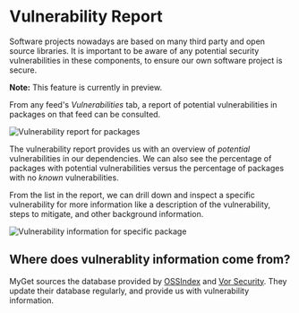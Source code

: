 # Vulnerability Report

Software projects nowadays are based on many third party and open source libraries. It is important to be aware of any potential security vulnerabilities in these components, to ensure our own software project is secure.

<p class="alert alert-info">
    <strong>Note:</strong> This feature is currently in preview.
</p>

From any feed's _Vulnerabilities_ tab, a report of potential vulnerabilities in packages on that feed can be consulted.

![Vulnerability report for packages](Images/vulnerability-report.png)

The vulnerability report provides us with an overview of _potential_ vulnerabilities in our dependencies. We can also see the percentage of packages with potential vulnerabilities versus the percentage of packages with no _known_ vulnerabilities.

From the list in the report, we can drill down and inspect a specific vulnerability for more information like a description of the vulnerability, steps to mitigate, and other background information.

![Vulnerability information for specific package](Images/vulnerability.png)

## Where does vulnerablity information come from?

MyGet sources the database provided by [OSSIndex](https://ossindex.net) and [Vor Security](https://vorsecurity.com/). They update their database regularly, and provide us with vulnerability information.
